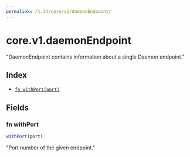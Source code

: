 ```yaml
---
permalink: /1.14/core/v1/daemonEndpoint/
---
```


# core.v1.daemonEndpoint

"DaemonEndpoint contains information about a single Daemon endpoint."

## Index

* [`fn withPort(port)`](#fn-withport)

## Fields

### fn withPort

```ts
withPort(port)
```

"Port number of the given endpoint."